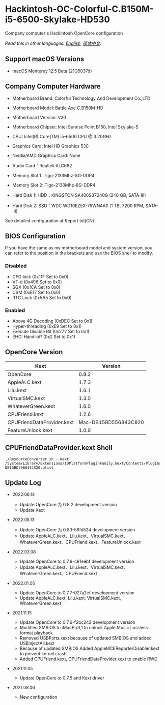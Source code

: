 # Hackintosh-OC-Colorful-C.B150M-i5-6500-Skylake-HD530

Company computer's Hackintosh OpenCore configuration

*Read this in other languages: [English](README.md), [简体中文](README-CN.md).*

## Support macOS Versions

* macOS Monterey 12.5 Beta (21G5037d)

## Company Computer Hardware

* Motherboard Brand: Colorful Technology And Development Co.,LTD
* Motherboard Model: Battle Axe C.B150M-HD
* Motherboard Version: V20
* Motherboard Chipset: Intel Sunrise Point B150, Intel Skylake-S

* CPU: Intel(R) Core(TM) i5-6500 CPU @ 3.20GHz
* Graphics Card: Intel HD Graphics 530
* Nvidia/AMD Graphics Card: None
* Audio Card：Realtek ALC662

* Memory Slot 1: Tigo-2133Mhz-8G-DDR4
* Memory Slot 2: Tigo-2133Mhz-8G-DDR4

* Hard Disk 1: HDD：KINGSTON SA400S37240G  (240 GB, SATA-III)
* Hard Disk 2: SSD：WDC WD10EZEX-75WN4A0  (1 TB, 7200 RPM, SATA-III)

See detailed configuration at Report.txt(CN)

## BIOS Configuration

If you have the same as my motherboard model and system version, you can refer to the position in the brackets and use the BIOS shell to modify.

### Disabled

* CFG lock (0x11F Set to 0x0)
* VT-d (0x496 Set to 0x0)
* SGX (0x1CA Set to 0x0)
* CSM (0xE17 Set to 0x0)
* RTC Lock (0x5A5 Set to 0x0)

### Enabled

* Above 4G Decoding (0xDEC Set to 0x1)
* Hyper-threading (0xE9 Set to 0x1)
* Execute Disable Bit (0x272 Set to 0x1)
* EHCI Hand-off (0x2 Set to 0x1)

## OpenCore Version

| Kext                       | Version              |
|----------------------------|----------------------|
| OpenCore                   | 0.8.2                |
| AppleALC.kext              | 1.7.3                |
| Lilu.kext                  | 1.6.1                |
| VirtualSMC.kext            | 1.3.0                |
| WhateverGreen.kext         | 1.6.0                |
| CPUFriend.kext             | 1.2.6                |
| CPUFriendDataProvider.kext | Mac-DB15BD556843C820 |
| FeatureUnlock.kext         | 1.0.9                |

## CPUFriendDataProvider.kext Shell

```shell
./ResourceConverter.sh --kext /System/Library/Extensions/IOPlatformPluginFamily.kext/Contents/PlugIns/X86PlatformPlugin.kext/Contents/Resources/Mac-DB15BD556843C820.plist
```

## Update Log

* 2022.06.14
  * Update OpenCore 为 0.8.2 development version
  * Update Kext

* 2022.05.13
  * Update OpenCore 为 0.8.1-59fd524 development version
  * Update AppleALC.kext、Lilu.kext、VirtualSMC.kext、WhateverGreen.kext、CPUFriend.kext、FeatureUnlock.kext

* 2022.03.08
  * Update OpenCore to 0.7.9-c91eebf development version
  * Update AppleALC.kext、Lilu.kext、VirtualSMC.kext、WhateverGreen.kext、CPUFriend.kext

* 2022.01.05
  * Update OpenCore to 0.7.7-027a2ef development version
  * Update AppleALC.kext, Lilu.kext, VirtualSMC.kext, WhateverGreen.kext

* 2021.11.15
  * Update OpenCore to 0.7.6-f2bc242 development version
  * Modified SMBIOS to iMacPro1,1 to unlock Apple Music Lossless format playback
  * Removed USBPorts.kext because of updated SMBIOS and added USBInjectAll.kext
  * Because of updated SMBIOS Added AppleMCEReporterDisabler.kext to prevent kernel crash
  * Added CPUFriend.kext, CPUFriendDataProvider.kext to enable RWD

* 2021.11.05
  * Update OpenCore to 0.7.5 and Kext driver

* 2021.08.06
  * New configuration
